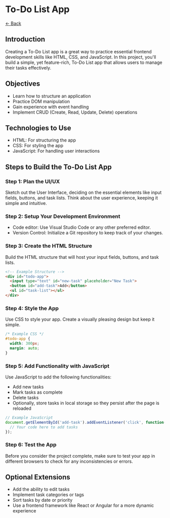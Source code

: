 
# To-Do List App

[<- Back](../README.md)

## Introduction

Creating a To-Do List app is a great way to practice essential frontend
development skills like HTML, CSS, and JavaScript. In this project, you'll
build a simple, yet feature-rich, To-Do List app that allows users to manage
their tasks effectively.

## Objectives

- Learn how to structure an application
- Practice DOM manipulation
- Gain experience with event handling
- Implement CRUD (Create, Read, Update, Delete) operations

## Technologies to Use

- HTML: For structuring the app
- CSS: For styling the app
- JavaScript: For handling user interactions

## Steps to Build the To-Do List App

### Step 1: Plan the UI/UX

Sketch out the User Interface, deciding on the essential elements like input
fields, buttons, and task lists. Think about the user experience, keeping it
simple and intuitive.

### Step 2: Setup Your Development Environment

- Code editor: Use Visual Studio Code or any other preferred editor.
- Version Control: Initialize a Git repository to keep track of your changes.

### Step 3: Create the HTML Structure

Build the HTML structure that will host your input fields, buttons, and task lists.

```html
<!-- Example Structure -->
<div id="todo-app">
  <input type="text" id="new-task" placeholder="New Task">
  <button id="add-task">Add</button>
  <ul id="task-list"></ul>
</div>
```

### Step 4: Style the App

Use CSS to style your app. Create a visually pleasing design but keep it simple.

```css
/* Example CSS */
#todo-app {
  width: 300px;
  margin: auto;
}
```

### Step 5: Add Functionality with JavaScript

Use JavaScript to add the following functionalities:

- Add new tasks
- Mark tasks as complete
- Delete tasks
- Optionally, store tasks in local storage so they persist after the page is reloaded

```javascript
// Example JavaScript
document.getElementById('add-task').addEventListener('click', function() {
  // Your code here to add tasks
});
```

### Step 6: Test the App

Before you consider the project complete, make sure to test your app in
different browsers to check for any inconsistencies or errors.

## Optional Extensions

- Add the ability to edit tasks
- Implement task categories or tags
- Sort tasks by date or priority
- Use a frontend framework like React or Angular for a more dynamic experience
